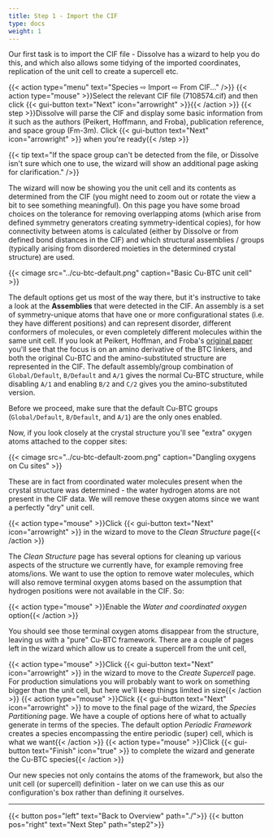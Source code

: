 ```yaml
---
title: Step 1 - Import the CIF
type: docs
weight: 1
---
```


Our first task is to import the CIF file - Dissolve has a wizard to help you do this, and which also allows some tidying of the imported coordinates, replication of the unit cell to create a supercell etc.

{{< action type="menu" text="Species &#8680; Import &#8680; From CIF..." />}}
{{< action type="mouse" >}}Select the relevant CIF file (7108574.cif) and then click {{< gui-button text="Next" icon="arrowright" >}}{{< /action >}}
{{< step >}}Dissolve will parse the CIF and display some basic information from it such as the authors (Peikert, Hoffmann, and Froba), publication reference, and space group (Fm-3m). Click {{< gui-button text="Next" icon="arrowright" >}} when you're ready{{< /step >}}

{{< tip text="If the space group can't be detected from the file, or Dissolve isn't sure which one to use, the wizard will show an additional page asking for clarification." />}}

The wizard will now be showing you the unit cell and its contents as determined from the CIF (you might need to zoom out or rotate the view a bit to see something meaningful). On this page you have some broad choices on the tolerance for removing overlapping atoms (which arise from defined symmetry generators creating symmetry-identical copies), for how connectivity between atoms is calculated (either by Dissolve or from defined bond distances in the CIF) and which structural assemblies / groups (typically arising from disordered moieties in the determined crystal structure) are used.

{{< cimage src="../cu-btc-default.png" caption="Basic Cu-BTC unit cell" >}}

The default options get us most of the way there, but it's instructive to take a look at the **Assemblies** that were detected in the CIF. An assembly is a set of symmetry-unique atoms that have one or more configurational states (i.e. they have different positions) and can represent disorder, different conformers of molecules, or even completely different molecules within the same unit cell. If you look at Peikert, Hoffman, and Froba's [original paper](https://doi.org/10.1039/C2CC36220A) you'll see that the focus is on an amino derivative of the BTC linkers, and both the original Cu-BTC and the amino-substituted structure are represented in the CIF. The default assembly/group combination of `Global/Default`, `B/Default` and `A/1` gives the normal Cu-BTC structure, while disabling `A/1` and enabling `B/2` and `C/2` gives you the amino-substituted version.

Before we proceed, make sure that the default Cu-BTC groups (`Global/Default`, `B/Default`, and `A/1`) are the only ones enabled.

Now, if you look closely at the crystal structure you'll see "extra" oxygen atoms attached to the copper sites:

{{< cimage src="../cu-btc-default-zoom.png" caption="Dangling oxygens on Cu sites" >}}

These are in fact from coordinated water molecules present when the crystal structure was determined - the water hydrogen atoms are not present in the CIF data. We will remove these oxygen atoms since we want a perfectly "dry" unit cell.

{{< action type="mouse" >}}Click {{< gui-button text="Next" icon="arrowright" >}} in the wizard to move to the _Clean Structure_ page{{< /action >}}

The _Clean Structure_ page has several options for cleaning up various aspects of the structure we currently have, for example removing free atoms/ions. We want to use the option to remove water molecules, which will also remove terminal oxygen atoms based on the assumption that hydrogen positions were not available in the CIF. So:

{{< action type="mouse" >}}Enable the _Water and coordinated oxygen_ option{{< /action >}}

You should see those terminal oxygen atoms disappear from the structure, leaving us with a "pure" Cu-BTC framework. There are a couple of pages left in the wizard which allow us to create a supercell from the unit cell,

{{< action type="mouse" >}}Click {{< gui-button text="Next" icon="arrowright" >}} in the wizard to move to the _Create Supercell_ page. For production simulations you will probably want to work on something bigger than the unit cell, but here we'll keep things limited in size{{< /action >}}
{{< action type="mouse" >}}Click {{< gui-button text="Next" icon="arrowright" >}} to move to the final page of the wizard, the _Species Partitioning_ page. We have a couple of options here of what to actually generate in terms of the species. The default option _Periodic Framework_ creates a species encompassing the entire periodic (super) cell, which is what we want{{< /action >}}
{{< action type="mouse" >}}Click {{< gui-button text="Finish" icon="true" >}} to complete the wizard and generate the Cu-BTC species{{< /action >}}

Our new species not only contains the atoms of the framework, but also the unit cell (or supercell) definition - later on we can use this as our configuration's box rather than defining it ourselves.

* * *
{{< button pos="left" text="Back to Overview" path="./">}}
{{< button pos="right" text="Next Step" path="step2">}}
